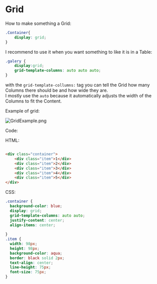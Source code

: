 # Grid

How to make something a Grid:

```CSS
.Container{
    display: grid;
}
```

I recommend to use it when you want something to like it is in a Table:

```CSS
.galery {
    display:grid;
    grid-template-columns: auto auto auto;
}
```

with the `grid-template-collumns:` tag you can tell the Grid how many Columns there should be and how wide they are.  
I mostly use the `auto` because it automatically adjusts the width of the Columns to fit the Content.

Example of grid:

![GridExample.png](GridExample.png)

Code:

HTML:

```html

<div class="container">
    <div class="item">1</div>
    <div class="item">2</div>
    <div class="item">3</div>
    <div class="item">4</div>
    <div class="item">5</div>
</div>
```

CSS:

```css
.container {
  background-color: blue;
  display: grid;
  grid-template-columns: auto auto;
  justify-content: center;
  align-items: center;
  
}
.item {
  width: 98px;
  height: 98px;
  background-color: aqua;
  border: black solid 2px;
  text-align: center;
  line-height: 75px;
  font-size: 75px;
}
```